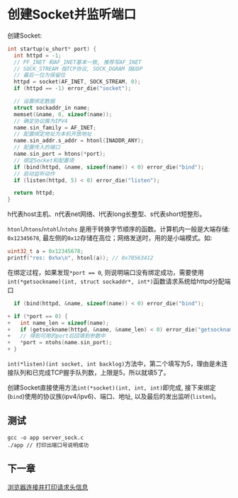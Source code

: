 # 创建Socket并监听端口

创建Socket:

```c
int startup(u_short* port) {
  int httpd = -1;
  // PF_INET 和AF_INET基本一致, 推荐写AF_INET
  // SOCK_STREAM 指TCP协议, SOCK_DGRAM 指UDP
  // 最后一位为保留位
  httpd = socket(AF_INET, SOCK_STREAM, 0);
  if (httpd == -1) error_die("socket");

  // 设置绑定数据
  struct sockaddr_in name;
  memset(&name, 0, sizeof(name));
  // 确定协议簇为IPV4
  name.sin_family = AF_INET;
  // 配置绑定地址为本机开放地址
  name.sin_addr.s_addr = htonl(INADDR_ANY);
  // 配置传入的端口
  name.sin_port = htons(*port);
  // 绑定Socket和配置项
  if (bind(httpd, &name, sizeof(name)) < 0) error_die("bind");
  // 启动监听动作
  if (listen(httpd, 5) < 0) error_die("listen");

  return httpd;
}
```
h代表host主机、n代表net网络、l代表long长整型、s代表short短整形。

`htonl`/`htons`/`ntohl`/`ntohs` 是用于转换字节顺序的函数。计算机内一般是大端存储: `0x12345678`, 最左侧的`0x12`存储在高位；网络发送时，用的是小端模式。如:

```c
uint32_t a = 0x12345678;
printf("res: 0x%x\n", htonl(a)); // 0x78563412
```

在绑定过程，如果发现`*port == 0`, 则说明端口没有绑定成功，需要使用`int(*getsockname)(int, struct sockaddr*, int*)`函数请求系统给httpd分配端口

```c
  if (bind(httpd, &name, sizeof(name)) < 0) error_die("bind");

+ if (*port == 0) {
+   int name_len = sizeof(name);
+   if (getsockname(httpd, &name, &name_len) < 0) error_die("getsockname");
+   // 得到可用的port后回填到参数中
+   *port = ntohs(name.sin_port);
+ }
```

`int(*listen)(int socket, int backlog)`方法中，第二个填写为5，理由是未连接队列和已完成TCP握手队列数，上限是5，所以就填5了。

创建Socket直接使用方法`int(*socket)(int, int, int)`即完成, 接下来绑定(`bind`)使用的协议族(ipv4/ipv6)、端口、地址, 以及最后的发出监听(`listen`)。

## 测试

    gcc -o app server_sock.c
    ./app // 打印出端口号说明成功

## 下一章

[浏览器连接并打印请求头信息](./client_sock.md)